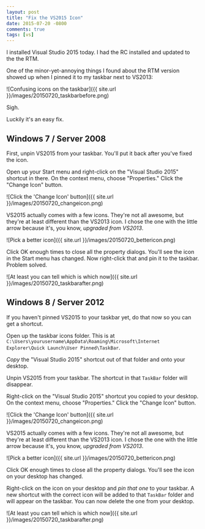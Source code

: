 ```yaml
---
layout: post
title: "Fix the VS2015 Icon"
date: 2015-07-20 -0800
comments: true
tags: [vs]
---
```

I installed Visual Studio 2015 today. I had the RC installed and updated to the the RTM.

One of the minor-yet-annoying things I found about the RTM version showed up when I pinned it to my taskbar next to VS2013:

![Confusing icons on the taskbar]({{ site.url }}/images/20150720_taskbarbefore.png)

Sigh.

Luckily it's an easy fix.

## Windows 7 / Server 2008

First, unpin VS2015 from your taskbar. You'll put it back after you've fixed the icon.

Open up your Start menu and right-click on the "Visual Studio 2015" shortcut in there. On the context menu, choose "Properties." Click the "Change Icon" button.

![Click the 'Change Icon' button]({{ site.url }}/images/20150720_changeicon.png)

VS2015 actually comes with a few icons. They're not all awesome, but they're at least different than the VS2013 icon. I chose the one with the little arrow because it's, you know, *upgraded from VS2013*.

![Pick a better icon]({{ site.url }}/images/20150720_bettericon.png)

Click OK enough times to close all the property dialogs. You'll see the icon in the Start menu has changed. Now right-click that and pin it to the taskbar. Problem solved.

![At least you can tell which is which now]({{ site.url }}/images/20150720_taskbarafter.png)

## Windows 8 / Server 2012

If you haven't pinned VS2015 to your taskbar yet, do that now so you can get a shortcut.

Open up the taskbar icons folder. This is at `C:\Users\yourusername\AppData\Roaming\Microsoft\Internet Explorer\Quick Launch\User Pinned\TaskBar`.

*Copy* the "Visual Studio 2015" shortcut out of that folder and onto your desktop.

Unpin VS2015 from your taskbar. The shortcut in that `TaskBar` folder will disappear.

Right-click on the "Visual Studio 2015" shortcut you copied to your desktop. On the context menu, choose "Properties." Click the "Change Icon" button.

![Click the 'Change Icon' button]({{ site.url }}/images/20150720_changeicon.png)

VS2015 actually comes with a few icons. They're not all awesome, but they're at least different than the VS2013 icon. I chose the one with the little arrow because it's, you know, *upgraded from VS2013*.

![Pick a better icon]({{ site.url }}/images/20150720_bettericon.png)

Click OK enough times to close all the property dialogs. You'll see the icon on your desktop has changed.

Right-click on the icon on your desktop and *pin that one* to your taskbar. A new shortcut with the correct icon will be added to that `TaskBar` folder and will appear on the taskbar. You can now delete the one from your desktop.

![At least you can tell which is which now]({{ site.url }}/images/20150720_taskbarafter.png)
